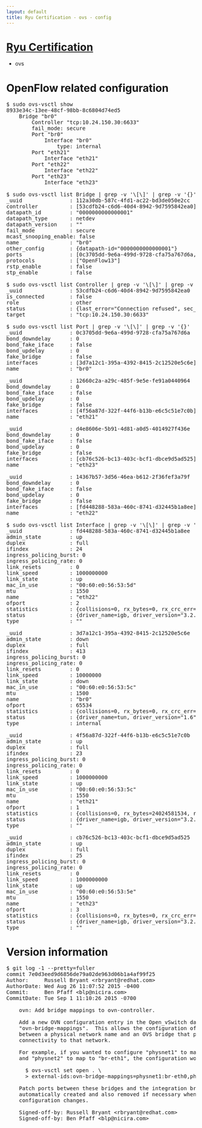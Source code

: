 ```yaml
---
layout: default
title: Ryu Certification - ovs - config
---
```

# [Ryu Certification](http://osrg.github.io/ryu/certification.html)
* ovs 

# OpenFlow related configuration
<pre>
$ sudo ovs-vsctl show
8933e34c-13ee-48cf-98bb-8c6804d74ed5
    Bridge "br0"
        Controller "tcp:10.24.150.30:6633"
        fail_mode: secure
        Port "br0"
            Interface "br0"
                type: internal
        Port "eth21"
            Interface "eth21"
        Port "eth22"
            Interface "eth22"
        Port "eth23"
            Interface "eth23"

$ sudo ovs-vsctl list Bridge | grep -v '\[\]' | grep -v '{}'
_uuid               : 112a30db-587c-4fd1-ac22-bd3de050e2cc
controller          : [53cdfb24-c6d6-40d4-8942-9d7595842ea0]
datapath_id         : "0000000000000001"
datapath_type       : netdev
datapath_version    : "<built-in>"
fail_mode           : secure
mcast_snooping_enable: false
name                : "br0"
other_config        : {datapath-id="0000000000000001"}
ports               : [0c3705dd-9e6a-499d-9728-cfa75a767d6a, 12660c2a-a29c-485f-9e5e-fe91a0440964, 14367b57-3d56-46ea-b612-2f36fef3a79f, d4e8606e-5b91-4d81-a0d5-4014927f436e]
protocols           : ["OpenFlow13"]
rstp_enable         : false
stp_enable          : false

$ sudo ovs-vsctl list Controller | grep -v '\[\]' | grep -v '{}'
_uuid               : 53cdfb24-c6d6-40d4-8942-9d7595842ea0
is_connected        : false
role                : other
status              : {last_error="Connection refused", sec_since_disconnect="3", state=BACKOFF}
target              : "tcp:10.24.150.30:6633"

$ sudo ovs-vsctl list Port | grep -v '\[\]' | grep -v '{}'
_uuid               : 0c3705dd-9e6a-499d-9728-cfa75a767d6a
bond_downdelay      : 0
bond_fake_iface     : false
bond_updelay        : 0
fake_bridge         : false
interfaces          : [3d7a12c1-395a-4392-8415-2c12520e5c6e]
name                : "br0"

_uuid               : 12660c2a-a29c-485f-9e5e-fe91a0440964
bond_downdelay      : 0
bond_fake_iface     : false
bond_updelay        : 0
fake_bridge         : false
interfaces          : [4f56a87d-322f-44f6-b13b-e6c5c51e7c0b]
name                : "eth21"

_uuid               : d4e8606e-5b91-4d81-a0d5-4014927f436e
bond_downdelay      : 0
bond_fake_iface     : false
bond_updelay        : 0
fake_bridge         : false
interfaces          : [cb76c526-bc13-403c-bcf1-dbce9d5ad525]
name                : "eth23"

_uuid               : 14367b57-3d56-46ea-b612-2f36fef3a79f
bond_downdelay      : 0
bond_fake_iface     : false
bond_updelay        : 0
fake_bridge         : false
interfaces          : [fd448288-583a-460c-8741-d32445b1a8ee]
name                : "eth22"

$ sudo ovs-vsctl list Interface | grep -v '\[\]' | grep -v '{}'
_uuid               : fd448288-583a-460c-8741-d32445b1a8ee
admin_state         : up
duplex              : full
ifindex             : 24
ingress_policing_burst: 0
ingress_policing_rate: 0
link_resets         : 0
link_speed          : 1000000000
link_state          : up
mac_in_use          : "00:60:e0:56:53:5d"
mtu                 : 1550
name                : "eth22"
ofport              : 2
statistics          : {collisions=0, rx_bytes=0, rx_crc_err=0, rx_dropped=0, rx_errors=0, rx_frame_err=0, rx_over_err=0, rx_packets=0, tx_bytes=18089315792, tx_dropped=0, tx_errors=0, tx_packets=12064077}
status              : {driver_name=igb, driver_version="3.2.10-k", firmware_version="2.10-9"}
type                : ""

_uuid               : 3d7a12c1-395a-4392-8415-2c12520e5c6e
admin_state         : down
duplex              : full
ifindex             : 413
ingress_policing_burst: 0
ingress_policing_rate: 0
link_resets         : 0
link_speed          : 10000000
link_state          : down
mac_in_use          : "00:60:e0:56:53:5c"
mtu                 : 1500
name                : "br0"
ofport              : 65534
statistics          : {collisions=0, rx_bytes=0, rx_crc_err=0, rx_dropped=0, rx_errors=0, rx_frame_err=0, rx_over_err=0, rx_packets=0, tx_bytes=0, tx_dropped=0, tx_errors=0, tx_packets=0}
status              : {driver_name=tun, driver_version="1.6", firmware_version="N/A"}
type                : internal

_uuid               : 4f56a87d-322f-44f6-b13b-e6c5c51e7c0b
admin_state         : up
duplex              : full
ifindex             : 23
ingress_policing_burst: 0
ingress_policing_rate: 0
link_resets         : 0
link_speed          : 1000000000
link_state          : up
mac_in_use          : "00:60:e0:56:53:5c"
mtu                 : 1550
name                : "eth21"
ofport              : 1
statistics          : {collisions=0, rx_bytes=24024581534, rx_crc_err=0, rx_dropped=0, rx_errors=0, rx_frame_err=0, rx_over_err=0, rx_packets=16026376, tx_bytes=0, tx_dropped=0, tx_errors=0, tx_packets=0}
status              : {driver_name=igb, driver_version="3.2.10-k", firmware_version="2.10-9"}
type                : ""

_uuid               : cb76c526-bc13-403c-bcf1-dbce9d5ad525
admin_state         : up
duplex              : full
ifindex             : 25
ingress_policing_burst: 0
ingress_policing_rate: 0
link_resets         : 0
link_speed          : 1000000000
link_state          : up
mac_in_use          : "00:60:e0:56:53:5e"
mtu                 : 1550
name                : "eth23"
ofport              : 3
statistics          : {collisions=0, rx_bytes=0, rx_crc_err=0, rx_dropped=0, rx_errors=0, rx_frame_err=0, rx_over_err=0, rx_packets=0, tx_bytes=1176922500, tx_dropped=0, tx_errors=0, tx_packets=784615}
status              : {driver_name=igb, driver_version="3.2.10-k", firmware_version="2.10-9"}
type                : ""
</pre>

# Version information
<pre>
$ git log -1 --pretty=fuller
commit 7e0d3eed9d6856de79a02de963d06b1a4af99f25
Author:     Russell Bryant &lt;rbryant@redhat.com&gt;
AuthorDate: Wed Aug 26 11:07:52 2015 -0400
Commit:     Ben Pfaff &lt;blp@nicira.com&gt;
CommitDate: Tue Sep 1 11:10:26 2015 -0700

    ovn: Add bridge mappings to ovn-controller.
    
    Add a new OVN configuration entry in the Open_vSwitch database called
    &quot;ovn-bridge-mappings&quot;.  This allows the configuration of mappings
    between a physical network name and an OVS bridge that provides
    connectivity to that network.
    
    For example, if you wanted to configure &quot;physnet1&quot; to map to &quot;br-eth0&quot;
    and &quot;physnet2&quot; to map to &quot;br-eth1&quot;, the configuration would be:
    
      $ ovs-vsctl set open . \
      &gt; external-ids:ovn-bridge-mappings=physnet1:br-eth0,physnet2:br-eth1
    
    Patch ports between these bridges and the integration bridge are
    automatically created and also removed if necessary when the
    configuration changes.
    
    Signed-off-by: Russell Bryant &lt;rbryant@redhat.com&gt;
    Signed-off-by: Ben Pfaff &lt;blp@nicira.com&gt;
</pre>
